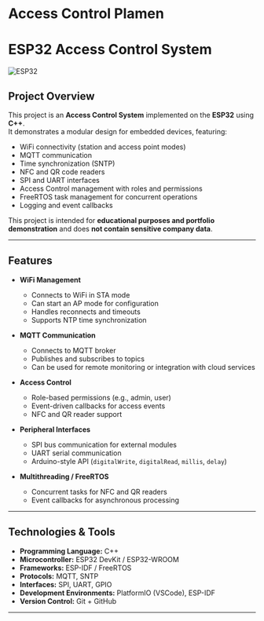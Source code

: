 # Access Control Plamen


# ESP32 Access Control System

![ESP32](./images/esp32.png)  <!-- Optional: Add an image of your device -->

## Project Overview

This project is an **Access Control System** implemented on the **ESP32** using **C++**.  
It demonstrates a modular design for embedded devices, featuring:

- WiFi connectivity (station and access point modes)
- MQTT communication
- Time synchronization (SNTP)
- NFC and QR code readers
- SPI and UART interfaces
- Access Control management with roles and permissions
- FreeRTOS task management for concurrent operations
- Logging and event callbacks

This project is intended for **educational purposes and portfolio demonstration** and does **not contain sensitive company data**.

---

## Features

- **WiFi Management**
  - Connects to WiFi in STA mode
  - Can start an AP mode for configuration
  - Handles reconnects and timeouts
  - Supports NTP time synchronization

- **MQTT Communication**
  - Connects to MQTT broker
  - Publishes and subscribes to topics
  - Can be used for remote monitoring or integration with cloud services

- **Access Control**
  - Role-based permissions (e.g., admin, user)
  - Event-driven callbacks for access events
  - NFC and QR reader support

- **Peripheral Interfaces**
  - SPI bus communication for external modules
  - UART serial communication
  - Arduino-style API (`digitalWrite`, `digitalRead`, `millis`, `delay`)

- **Multithreading / FreeRTOS**
  - Concurrent tasks for NFC and QR readers
  - Event callbacks for asynchronous processing

---

## Technologies & Tools

- **Programming Language:** C++  
- **Microcontroller:** ESP32 DevKit / ESP32-WROOM  
- **Frameworks:** ESP-IDF / FreeRTOS  
- **Protocols:** MQTT, SNTP  
- **Interfaces:** SPI, UART, GPIO  
- **Development Environments:** PlatformIO (VSCode), ESP-IDF  
- **Version Control:** Git + GitHub  

---

